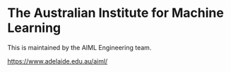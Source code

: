 The Australian Institute for Machine Learning
========================

This is maintained by the AIML Engineering team.

<https://www.adelaide.edu.au/aiml/>
